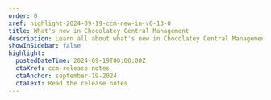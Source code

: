 ```yaml
---
order: 0
xref: highlight-2024-09-19-ccm-new-in-v0-13-0
title: What's new in Chocolatey Central Management
description: Learn all about what's new in Chocolatey Central Management v0.13.0, including an uplift of the framework to .NET 8.0.
showInSidebar: false
highlight:
  postedDateTime: 2024-09-19T00:00:00Z
  ctaXref: ccm-release-notes
  ctaAnchor: september-19-2024
  ctaText: Read the release notes
---
```

